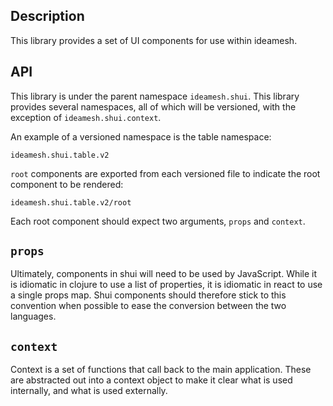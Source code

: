 ## Description

This library provides a set of UI components for use within ideamesh.

## API

This library is under the parent namespace `ideamesh.shui`. This library provides 
several namespaces, all of which will be versioned, with the exception of `ideamesh.shui.context`.

An example of a versioned namespace is the table namespace:

`ideamesh.shui.table.v2`

`root` components are exported from each versioned file to indicate the root component to be rendered:

`ideamesh.shui.table.v2/root`

Each root component should expect two arguments, `props` and `context`. 

## `props`

Ultimately, components in shui will need to be used by JavaScript. While it is idiomatic in clojure to
use a list of properties, it is idiomatic in react to use a single props map. Shui components should therefore 
stick to this convention when possible to ease the conversion between the two languages. 

## `context` 

Context is a set of functions that call back to the main application. These are abstracted out into a context 
object to make it clear what is used internally, and what is used externally.
